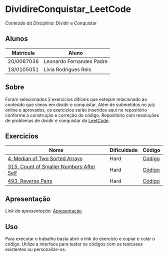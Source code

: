 # DividireConquistar_LeetCode

*Conteúdo da Disciplina*: Dividir e Conquistar<br>

## Alunos
|Matrícula | Aluno |
| -- | -- |
| 20/0067036  |  Leonardo Fernandes Padre |
| 18/0105051  |  Lívia Rodrigues Reis |

## Sobre 
Foram selecionados 2 exercícios difíceis que estejam relacionado ao conteúdo que vimos em dividir e conquistar. Além de submetidos no juiz online e aprovados, os exercícios serão inseridos aqui no repositório conforme a construção e correção do código.
Repositório com resoluções de problemas de dividir e conquistar do [LeetCode](https://leetcode.com/).

## Exercicios
|Nome | Dificuldade | Código |
| -- | -- | -- |
| [4. Median of Two Sorted Arrays](https://leetcode.com/problems/median-of-two-sorted-arrays/description/) | Hard | [Código](./exercises/4_Hard/README.md) |
| [315. Count of Smaller Numbers After Self](https://leetcode.com/problems/count-of-smaller-numbers-after-self/description/) | Hard | [Código](./exercises/315_Hard/README.md) |
| [493. Reverse Pairs](https://leetcode.com/problems/reverse-pairs/description/) | Hard | [Código](./exercises/493_Hard/README.md) |

## Apresentação
*Link da apresentação:* [Apresentação]()

## Uso 
Para executar o trabalho basta abrir o link do exercício e copiar e colar o código. Utilize a interface para testar os códigos com os testcases existentes ou personalize-os.